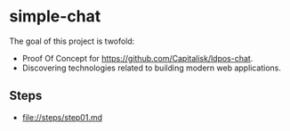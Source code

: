 # simple-chat

The goal of this project is twofold:

* Proof Of Concept for <https://github.com/Capitalisk/ldpos-chat>.
* Discovering technologies related to building modern web applications.

## Steps

* [file://steps/step01.md](file://steps/setp01.md)



